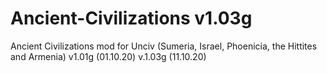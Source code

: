 # Ancient-Civilizations v1.03g
Ancient Civilizations mod for Unciv (Sumeria, Israel, Phoenicia, the Hittites and Armenia)
v1.01g (01.10.20)
v.1.03g (11.10.20)
